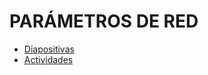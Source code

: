 # PARÁMETROS DE RED

- [Diapositivas](http://jamj2000.github.io/despliegueaplicacionesweb/5/diapositivas)
- [Actividades](http://jamj2000.github.io/despliegueaplicacionesweb/5/actividades)



